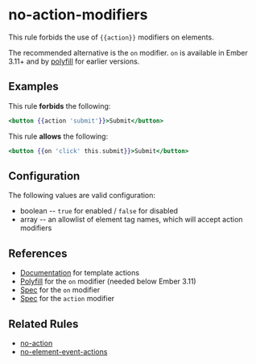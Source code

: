 # no-action-modifiers

This rule forbids the use of `{{action}}` modifiers on elements.

The recommended alternative is the `on` modifier. `on` is available in Ember 3.11+ and by [polyfill](https://github.com/buschtoens/ember-on-modifier) for earlier versions.

## Examples

This rule **forbids** the following:

```hbs
<button {{action 'submit'}}>Submit</button>
```

This rule **allows** the following:

```hbs
<button {{on 'click' this.submit}}>Submit</button>
```

## Configuration

The following values are valid configuration:

* boolean -- `true` for enabled / `false` for disabled
* array -- an allowlist of element tag names, which will accept action modifiers

## References

* [Documentation](https://guides.emberjs.com/release/templates/actions/) for template actions
* [Polyfill](https://github.com/buschtoens/ember-on-modifier) for the `on` modifier (needed below Ember 3.11)
* [Spec](http://api.emberjs.com/ember/release/classes/Ember.Templates.helpers/methods/fn?anchor=on) for the `on` modifier
* [Spec](https://api.emberjs.com/ember/release/classes/Ember.Templates.helpers/methods/action?anchor=action) for the `action` modifier

## Related Rules

* [no-action](no-action.md)
* [no-element-event-actions](no-element-event-actions.md)
